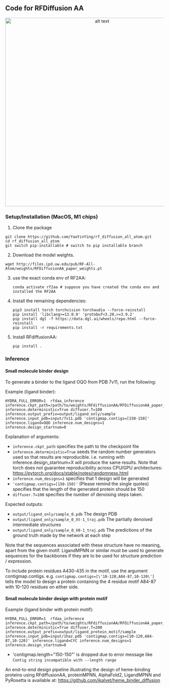 Code for RFDiffusion AA
--------------------
<p align="center">
  <img src="./img/RFDiffusionAA.png" alt="alt text" width="600px"/>
</p>

### Setup/Installation (MacOS, M1 chips)
1. Clone the package
```
git clone https://github.com/YaoYinYing/rf_diffusion_all_atom.git
cd rf_diffusion_all_atom
git switch pip-installable # switch to pip installable branch
```
2. Download the model weights.
  ```
  wget http://files.ipd.uw.edu/pub/RF-All-Atom/weights/RFDiffusionAA_paper_weights.pt
  ```
3. use the exact conda env of RF2AA:
   ```shell
   conda activate rf2aa # suppose you have created the conda env and installed the RF2AA
   ```

4. Install the remaining dependencies:
   ```shell
   pip3 install torch torchvision torchaudio --force-reinstall 
   pip install 'libclang>=13.0.0' 'protobuf<3.20,>=3.9.2' 
   pip install dgl -f https://data.dgl.ai/wheels/repo.html --force-reinstall 
   pip install -r requirements.txt   
   ```
5. Install RFdiffusionAA:
   ```shell
   pip install .   
   ```

### Inference
#### Small molecule binder design

To generate a binder to the ligand OQO from PDB 7v11, run the following:


Example (ligand binder):
```shell
HYDRA_FULL_ERROR=1  rfdaa_inference inference.ckpt_path=/path/to/weights/RFdiffusionAA/RFDiffusionAA_paper_weights.pt inference.deterministic=True diffuser.T=100 inference.output_prefix=output/ligand_only/sample inference.input_pdb=input/7v11.pdb 'contigmap.contigs=[150-150]' inference.ligand=OQO inference.num_designs=1 inference.design_startnum=0
```



Explanation of arguments:
- `inference.ckpt_path` specifies the path to the checkpoint file
- `inference.deterministic=True` seeds the random number generators used so that results are reproducible.  i.e. running with inference.design_startnum=X will produce the same results.  Note that torch does not guarantee reproducibility across CPU/GPU architectures: https://pytorch.org/docs/stable/notes/randomness.html
- `inference.num_designs=1` specifies that 1 design will be generated
- `'contigmap.contigs=[150-150]'` (Please remind the single quotes) specifies that the length of the generated protein should be 150
- `diffuser.T=100` specifies the number of denoising steps taken.

Expected outputs:
- `output/ligand_only/sample_0.pdb` The design PDB
- `output/ligand_only/sample_0_Xt-1_traj.pdb` The partially denoised intermediate structures
- `output/ligand_only/sample_0_X0-1_traj.pdb` The predictions of the ground truth made by the network at each step

Note that the sequences associated with these structure have no meaning, apart from the given motif.  LigandMPNN or similar must be used to generate sequences for the backbones if they are to be used for structure prediction / expression.

To include protein residues A430-435 in the motif, use the argument contigmap.contigs.  e.g. `contigmap.contigs=[\'10-120,A84-87,10-120\']` tells the model to design a protein containing the 4 residue motif A84-87 with 10-120 residues on either side.

#### Small molecule binder design with protein motif
Example (ligand binder with protein motif):
```shell
HYDRA_FULL_ERROR=1  rfdaa_inference inference.ckpt_path=/path/to/weights/RFdiffusionAA/RFDiffusionAA_paper_weights.pt inference.deterministic=True diffuser.T=200 inference.output_prefix=output/ligand_protein_motif/sample inference.input_pdb=input/1haz.pdb 'contigmap.contigs=[10-120,A84-87,10-120]' inference.ligand=CYC inference.num_designs=1 inference.design_startnum=0
```
* 'contigmap.length="150-150"' is dropped due to error message like `Contig string incompatible with --length range`

An end-to-end design pipeline illustrating the design of heme-binding proteins using RFdiffusionAA, proteinMPNN, AlphaFold2, LigandMPNN and PyRosetta is available at: https://github.com/ikalvet/heme_binder_diffusion

